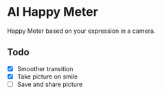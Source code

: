 # AI Happy Meter

Happy Meter based on your expression in a camera.

## Todo

- [x] Smoother transition
- [x] Take picture on smile
- [ ] Save and share picture